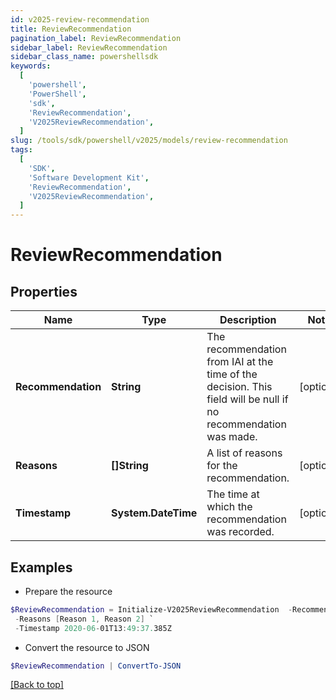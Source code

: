 ```yaml
---
id: v2025-review-recommendation
title: ReviewRecommendation
pagination_label: ReviewRecommendation
sidebar_label: ReviewRecommendation
sidebar_class_name: powershellsdk
keywords:
  [
    'powershell',
    'PowerShell',
    'sdk',
    'ReviewRecommendation',
    'V2025ReviewRecommendation',
  ]
slug: /tools/sdk/powershell/v2025/models/review-recommendation
tags:
  [
    'SDK',
    'Software Development Kit',
    'ReviewRecommendation',
    'V2025ReviewRecommendation',
  ]
---
```


# ReviewRecommendation

## Properties

| Name | Type | Description | Notes |
| --- | --- | --- | --- |
| **Recommendation** | **String** | The recommendation from IAI at the time of the decision. This field will be null if no recommendation was made. | [optional] |
| **Reasons** | **[]String** | A list of reasons for the recommendation. | [optional] |
| **Timestamp** | **System.DateTime** | The time at which the recommendation was recorded. | [optional] |

## Examples

- Prepare the resource

```powershell
$ReviewRecommendation = Initialize-V2025ReviewRecommendation  -Recommendation null `
 -Reasons [Reason 1, Reason 2] `
 -Timestamp 2020-06-01T13:49:37.385Z
```

- Convert the resource to JSON

```powershell
$ReviewRecommendation | ConvertTo-JSON
```

[[Back to top]](#)
